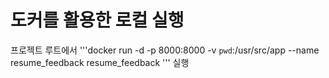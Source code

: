 # 도커를 활용한 로컬 실행
프로젝트 루트에서
'''docker run -d -p 8000:8000 -v `pwd`:/usr/src/app --name resume_feedback resume_feedback '''
실행
